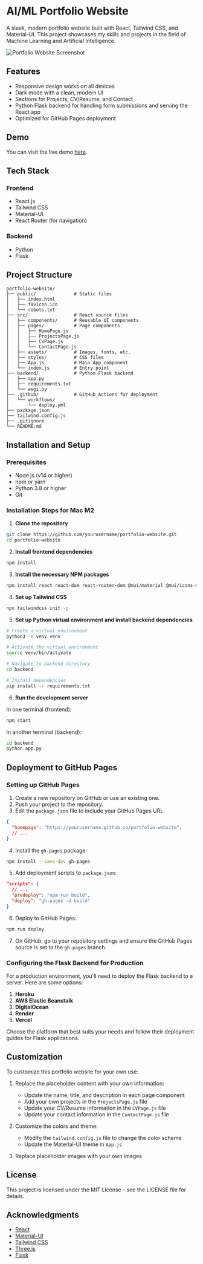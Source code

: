 # AI/ML Portfolio Website

A sleek, modern portfolio website built with React, Tailwind CSS, and Material-UI. This project showcases my skills and projects in the field of Machine Learning and Artificial Intelligence.

![Portfolio Website Screenshot](preview.png)

## Features

- Responsive design works on all devices
- Dark mode with a clean, modern UI
- Sections for Projects, CV/Resume, and Contact
- Python Flask backend for handling form submissions and serving the React app
- Optimized for GitHub Pages deployment

## Demo

You can visit the live demo [here](https://sahilkp1691.github.io/portfolio).

## Tech Stack

### Frontend
- React.js
- Tailwind CSS
- Material-UI
- React Router (for navigation)

### Backend
- Python
- Flask

## Project Structure

```
portfolio-website/
├── public/              # Static files
│   ├── index.html
│   ├── favicon.ico
│   └── robots.txt
├── src/                 # React source files
│   ├── components/      # Reusable UI components
│   ├── pages/           # Page components
│   │   ├── HomePage.js
│   │   ├── ProjectsPage.js
│   │   ├── CVPage.js
│   │   └── ContactPage.js
│   ├── assets/          # Images, fonts, etc.
│   ├── styles/          # CSS files
│   ├── App.js           # Main App component
│   └── index.js         # Entry point
├── backend/             # Python Flask backend
│   ├── app.py
│   ├── requirements.txt
│   └── wsgi.py
├── .github/             # GitHub Actions for deployment
│   └── workflows/
│       └── deploy.yml
├── package.json
├── tailwind.config.js
├── .gitignore
└── README.md
```

## Installation and Setup

### Prerequisites

- Node.js (v14 or higher)
- npm or yarn
- Python 3.8 or higher
- Git

### Installation Steps for Mac M2

1. **Clone the repository**

```bash
git clone https://github.com/yourusername/portfolio-website.git
cd portfolio-website
```

2. **Install frontend dependencies**

```bash
npm install
```

3. **Install the necessary NPM packages**

```bash
npm install react react-dom react-router-dom @mui/material @mui/icons-material @emotion/react @emotion/styled tailwindcss postcss autoprefixer three
```

4. **Set up Tailwind CSS**

```bash
npx tailwindcss init -p
```

5. **Set up Python virtual environment and install backend dependencies**

```bash
# Create a virtual environment
python3 -m venv venv

# Activate the virtual environment
source venv/bin/activate

# Navigate to backend directory
cd backend

# Install dependencies
pip install -r requirements.txt
```

6. **Run the development server**

In one terminal (frontend):
```bash
npm start
```

In another terminal (backend):
```bash
cd backend
python app.py
```

## Deployment to GitHub Pages

### Setting up GitHub Pages

1. Create a new repository on GitHub or use an existing one.
2. Push your project to the repository.
3. Edit the `package.json` file to include your GitHub Pages URL:

```json
{
  "homepage": "https://yourusername.github.io/portfolio-website",
  // ...
}
```

4. Install the `gh-pages` package:

```bash
npm install --save-dev gh-pages
```

5. Add deployment scripts to `package.json`:

```json
"scripts": {
  // ...
  "predeploy": "npm run build",
  "deploy": "gh-pages -d build"
}
```

6. Deploy to GitHub Pages:

```bash
npm run deploy
```

7. On GitHub, go to your repository settings and ensure the GitHub Pages source is set to the `gh-pages` branch.

### Configuring the Flask Backend for Production

For a production environment, you'll need to deploy the Flask backend to a server. Here are some options:

1. **Heroku**
2. **AWS Elastic Beanstalk**
3. **DigitalOcean**
4. **Render**
5. **Vercel**

Choose the platform that best suits your needs and follow their deployment guides for Flask applications.

## Customization

To customize this portfolio website for your own use:

1. Replace the placeholder content with your own information:
   - Update the name, title, and description in each page component
   - Add your own projects in the `ProjectsPage.js` file
   - Update your CV/Resume information in the `CVPage.js` file
   - Update your contact information in the `ContactPage.js` file

2. Customize the colors and theme:
   - Modify the `tailwind.config.js` file to change the color scheme
   - Update the Material-UI theme in `App.js`

3. Replace placeholder images with your own images

## License

This project is licensed under the MIT License - see the LICENSE file for details.

## Acknowledgments

- [React](https://reactjs.org/)
- [Material-UI](https://mui.com/)
- [Tailwind CSS](https://tailwindcss.com/)
- [Three.js](https://threejs.org/)
- [Flask](https://flask.palletsprojects.com/)
